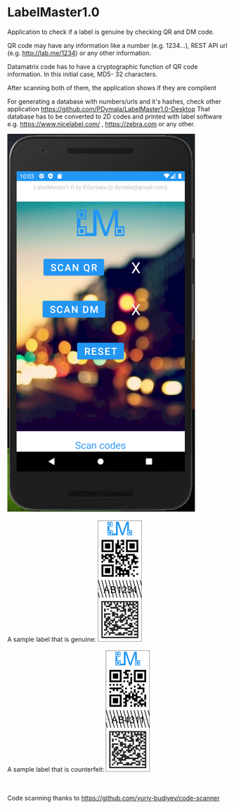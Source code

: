 # LabelMaster1.0
Application to check if a label is genuine by checking QR and DM code.

QR code may have any information like a number (e.g. 1234...), REST API url (e.g. http://lab.me/1234) or any other information.

Datamatrix code has to have a cryptographic function of QR code information. In this initial case, MD5- 32 characters. 

After scanning both of them, the application shows if they are complient

For generating a database with numbers/urls and it's hashes, check other application https://github.com/PDymala/LabelMaster1.0-Desktop
That database has to be converted to 2D codes and printed with label software e.g. https://www.nicelabel.com/ , https://zebra.com or any other.


![Image](lm.png)
<BR><BR>
A sample label that is genuine:
<img src="lm1_genuine_label.png" width="100" />
<BR><BR>
A sample label that is counterfeit:
<img src="lm1_false_label.png" width="100" />



<BR><BR>
Code scanning thanks to https://github.com/yuriy-budiyev/code-scanner

